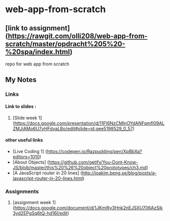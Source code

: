 # web-app-from-scratch

## [link to assignment] (https://rawgit.com/olli208/web-app-from-scratch/master/opdracht%205%20-%20spa/index.html)

repo for web app from scratch

## My Notes

### Links
#### Link to slides : 
1. [Slide week 1] (https://docs.google.com/presentation/d/11FI6NzCMlnOYdANFqmfl09ALZMJiAMo6U7yHFdvaLBo/edit#slide=id.gee5198529_0_57)

#### other useful links 
- [Live Coding 1] (https://codepen.io/Razpudding/pen/XpBbXa?editors=1010)
- [About Objects] (https://github.com/getify/You-Dont-Know-JS/blob/master/this%20%26%20object%20prototypes/ch3.md)
- [A JavaScript router in 20 lines] (http://joakim.beng.se/blog/posts/a-javascript-router-in-20-lines.html)


### Assignments
1. [assignment week 1] (https://docs.google.com/document/d/1JKml6y3Hnk2nEJSXU706AzSik3yd2EPgSq6tQ-hd16I/edit)





